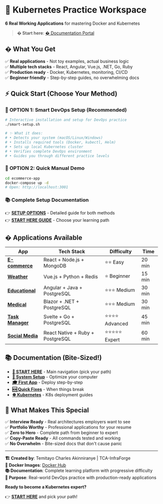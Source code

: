 # 🚀 Kubernetes Practice Workspace

**6 Real Working Applications** for mastering Docker and Kubernetes

> **� Start here**: [� Documentation Portal](docs/START-HERE.md)

## � What You Get

✅ **Real applications** - Not toy examples, actual business logic  
✅ **Multiple tech stacks** - React, Angular, Vue.js, .NET, Go, Ruby  
✅ **Production ready** - Docker, Kubernetes, monitoring, CI/CD  
✅ **Beginner friendly** - Step-by-step guides, no overwhelming docs  

## ⚡ Quick Start (Choose Your Method)

### 🔧 **OPTION 1: Smart DevOps Setup (Recommended)**
```bash
# Interactive installation and setup for DevOps practice
./smart-setup.sh

# ✨ What it does:
# • Detects your system (macOS/Linux/Windows)  
# • Installs required tools (Docker, kubectl, Helm)
# • Sets up local Kubernetes cluster
# • Verifies complete DevOps environment
# • Guides you through different practice levels
```

### 🚀 **OPTION 2: Quick Manual Demo**
```bash
cd ecommerce-app
docker-compose up -d
# Open: http://localhost:3001
```

### 📚 **Complete Setup Documentation**
👉 **[SETUP OPTIONS](docs/SETUP-OPTIONS.md)** - Detailed guide for both methods  
👉 **[START HERE GUIDE](docs/START-HERE.md)** - Choose your learning path

## � Applications Available

| App | Tech Stack | Difficulty | Time |
|-----|------------|------------|------|
| **[E-commerce](docs/applications/ecommerce.md)** | React + Node.js + MongoDB | ⭐⭐ Easy | 20 min |
| **[Weather](docs/applications/weather.md)** | Vue.js + Python + Redis | ⭐ Beginner | 15 min |
| **[Educational](docs/applications/educational.md)** | Angular + Java + PostgreSQL | ⭐⭐⭐ Medium | 30 min |
| **[Medical](docs/applications/medical.md)** | Blazor + .NET + PostgreSQL | ⭐⭐⭐ Medium | 30 min |
| **[Task Manager](docs/applications/task-management.md)** | Svelte + Go + PostgreSQL | ⭐⭐⭐⭐ Advanced | 45 min |
| **[Social Media](docs/applications/social-media.md)** | React Native + Ruby + PostgreSQL | ⭐⭐⭐⭐⭐ Expert | 60 min |

## 📚 Documentation (Bite-Sized!)

- **[📖 START HERE](docs/START-HERE.md)** - Main navigation (pick your path)
- **[🔧 System Setup](docs/getting-started/system-setup.md)** - Optimize your computer  
- **[🎓 First App](docs/getting-started/first-app.md)** - Deploy step-by-step
- **[🆘 Quick Fixes](docs/troubleshooting/quick-fixes.md)** - When things break
- **[☸️ Kubernetes](docs/kubernetes/)** - K8s deployment guides

## 🎁 What Makes This Special

✅ **Interview Ready** - Real architectures employers want to see  
✅ **Portfolio Worthy** - Professional applications for your resume  
✅ **Zero to Hero** - Complete path from beginner to expert  
✅ **Copy-Paste Ready** - All commands tested and working  
✅ **No Overwhelm** - Bite-sized docs that don't cause panic  

---

**🏗️ Created by**: Temitayo Charles Akinniranye | TCA-InfraForge  
**🐳 Docker Images**: [Docker Hub](https://hub.docker.com/u/temitayocharles)  
**📚 Documentation**: Complete learning platform with progressive difficulty  
**🌟 Purpose**: Real-world DevOps practice with production-ready applications

**Ready to become a Kubernetes expert?** 

👉 **[START HERE](docs/START-HERE.md)** and pick your path!